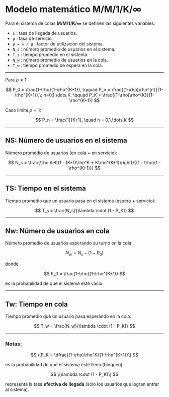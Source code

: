 # Modelo matemático M/M/1/K/∞

Para el sistema de colas **M/M/1/K/∞** se definen las siguientes variables:

- `λ` : tasa de llegada de usuarios.
- `μ` : tasa de servicio.
- `ρ = λ / μ` : factor de utilización del sistema.
- `N_s` : número promedio de usuarios en el sistema.
- `T_s` : tiempo promedio en el sistema.
- `N_w` : número promedio de usuarios en la cola.
- `T_w` : tiempo promedio de espera en la cola.

- - -

Para $\rho \neq 1$:

$$
P_0 = \frac{1-\rho}{1-\rho^{K+1}}, \qquad
P_n = \frac{(1-\rho)\rho^{n}}{1-\rho^{K+1}},\; n=0,1,\dots,K, \qquad
P_K = \frac{(1-\rho)\rho^{K}}{1-\rho^{K+1}}
$$

Caso límite $\rho = 1$:

$$
P_n = \frac{1}{K+1}, \quad n = 0,1,\dots,K
$$



---

## NS: Número de usuarios en el sistema

Número promedio de usuarios (en cola + en servicio):

$$
N_s = \frac{\rho \left(1 - (K+1)\rho^K + K\rho^{K+1}\right)}{(1 - \rho)(1 - \rho^{K+1})}
$$

---

## TS: Tiempo en el sistema

Tiempo promedio que un usuario pasa en el sistema (espera + servicio):

$$
T_s = \frac{N_s}{\lambda \cdot (1 - P_K)}
$$

---

## Nw: Número de usuarios en cola

Número promedio de usuarios esperando su turno en la cola:

$$
N_w = N_s - (1 - P_0)
$$

donde 

$$
P_0 = \frac{1-\rho}{1-\rho^{K+1}}
$$

es la probabilidad de que el sistema esté vacío.

---

## Tw: Tiempo en cola

Tiempo promedio que un usuario pasa esperando en la cola:

$$
T_w = \frac{N_w}{\lambda \cdot (1 - P_K)}
$$

---

### Notas:
$$
\(P_K = \dfrac{(1-\rho)\rho^K}{1-\rho^{K+1}}\)
$$

es la probabilidad de que el sistema esté lleno (bloqueo).  

$$
\(\lambda \cdot (1 - P_K)\) 
$$

representa la tasa **efectiva de llegada** (solo los usuarios que logran entrar al sistema).
